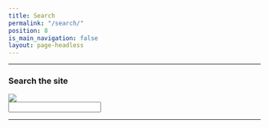 ```yaml
---
title: Search
permalink: "/search/"
position: 8
is_main_navigation: false
layout: page-headless
---
```


***
### Search the site

<form action="{{ page.url | relative_url }}">
  <div class="tipue_search_left"><img src="{{ "assets/tipuesearch/search.png" | relative_url }}" class="tipue_search_icon"></div>
  <div class="tipue_search_right"><input type="text" name="q" id="tipue_search_input" pattern=".{3,}" title="At least 3 characters" required></div>
  <div style="clear: both;"></div>
</form>

<div id="tipue_search_content"></div>

<script>
$(document).ready(function() {
  $('#tipue_search_input').tipuesearch();
});
</script>


***
